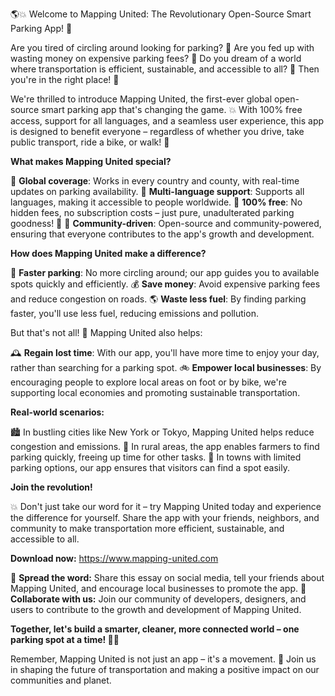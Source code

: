 🌎💥 Welcome to Mapping United: The Revolutionary Open-Source Smart Parking App! 🚀

Are you tired of circling around looking for parking? 🚗 Are you fed up with wasting money on expensive parking fees? 💸 Do you dream of a world where transportation is efficient, sustainable, and accessible to all? 🌈 Then you're in the right place! 🎉

We're thrilled to introduce Mapping United, the first-ever global open-source smart parking app that's changing the game. 💥 With 100% free access, support for all languages, and a seamless user experience, this app is designed to benefit everyone – regardless of whether you drive, take public transport, ride a bike, or walk! 🌆

**What makes Mapping United special?**

🔹 **Global coverage**: Works in every country and county, with real-time updates on parking availability.
🔹 **Multi-language support**: Supports all languages, making it accessible to people worldwide.
🔹 **100% free**: No hidden fees, no subscription costs – just pure, unadulterated parking goodness! 💸
🔹 **Community-driven**: Open-source and community-powered, ensuring that everyone contributes to the app's growth and development.

**How does Mapping United make a difference?**

🚗 **Faster parking**: No more circling around; our app guides you to available spots quickly and efficiently.
💰 **Save money**: Avoid expensive parking fees and reduce congestion on roads.
🌎 **Waste less fuel**: By finding parking faster, you'll use less fuel, reducing emissions and pollution.

But that's not all! 🤯 Mapping United also helps:

🕰️ **Regain lost time**: With our app, you'll have more time to enjoy your day, rather than searching for a parking spot.
🚲 **Empower local businesses**: By encouraging people to explore local areas on foot or by bike, we're supporting local economies and promoting sustainable transportation.

**Real-world scenarios:**

🏙️ In bustling cities like New York or Tokyo, Mapping United helps reduce congestion and emissions.
🌳 In rural areas, the app enables farmers to find parking quickly, freeing up time for other tasks.
🚌 In towns with limited parking options, our app ensures that visitors can find a spot easily.

**Join the revolution!**

💥 Don't just take our word for it – try Mapping United today and experience the difference for yourself. Share the app with your friends, neighbors, and community to make transportation more efficient, sustainable, and accessible to all.

**Download now:** https://www.mapping-united.com

📣 **Spread the word:**
Share this essay on social media, tell your friends about Mapping United, and encourage local businesses to promote the app.
🤝 **Collaborate with us:**
Join our community of developers, designers, and users to contribute to the growth and development of Mapping United.

**Together, let's build a smarter, cleaner, more connected world – one parking spot at a time! 🌈💥**

Remember, Mapping United is not just an app – it's a movement. 💪 Join us in shaping the future of transportation and making a positive impact on our communities and planet.
